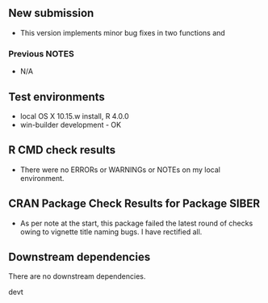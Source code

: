 ## New submission
* This version implements minor bug fixes in two functions and 


### Previous NOTES
* N/A

## Test environments
* local OS X 10.15.w install, R 4.0.0
* win-builder development - OK


## R CMD check results
* There were no ERRORs or WARNINGs or NOTEs on my local environment.

## CRAN Package Check Results for Package SIBER
* As per note at the start, this package failed the latest round of checks owing to vignette title naming bugs. I have rectified all.

## Downstream dependencies
There are no downstream dependencies.

devt